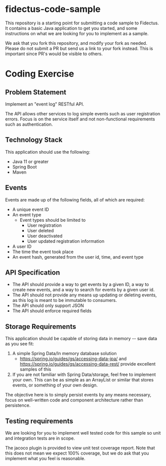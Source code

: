 # fidectus-code-sample
This repository is a starting point for submitting a code sample to Fidectus. It contains a basic 
Java application to get you started, and some instructions on what we are looking for you to implement as a sample. 

We ask that you fork this repository, and modify your fork as needed. 
Please do not submit a PR but send us a link to your fork instead. 
This is important since PR's would be visible to others.

# Coding Exercise 

##  Problem Statement
Implement an "event log" RESTful API. 

The API allows other services to log 
simple events such as user registration errors.
Focus is on the service itself and not non-functional 
requirements such as authentication.

## Technology Stack
This application should use the following:
* Java 11 or greater
* Spring Boot
* Maven

## Events
Events are made up of the following fields, all of which are required:
* A unique event ID
* An event type
  * Event types should be limited to
    * User registration
    * User deleted
    * User deactivated
    * User updated registration information
* A user ID
* The time the event took place
* An event hash, generated from the user id, time, and event type


## API Specification
* The API should provide a way to get events by a given ID, a way to create new events, and a way to search for events by a given user id.
* The API should not provide any means up updating or deleting events, as this log is meant to be immutable to consumers.
* The API should only support JSON
* The API should enforce required fields

## Storage Requirements
This application should be capable of storing data in memory -- save data as you see fit:

1. A simple Spring Data/In memory database solution
   - https://spring.io/guides/gs/accessing-data-jpa/ and https://spring.io/guides/gs/accessing-data-rest/ provide excellent samples of this
2. If you are not familiar with Spring Data/storage, feel free to implement your own. This can be as simple as an ArrayList or similar that
stores events, or something of your own design.

The objective here is to simply persist events by any means necessary, focus on well-written code and component architecture rather than persistence.

## Testing requirements
We are looking for you to implement well tested code for this sample so unit and integration tests are in scope.

The jacoco plugin is provided to view unit test coverage report. Note that this does not mean we expect
100% coverage, but we do ask that you implement what you feel is reasonable.
